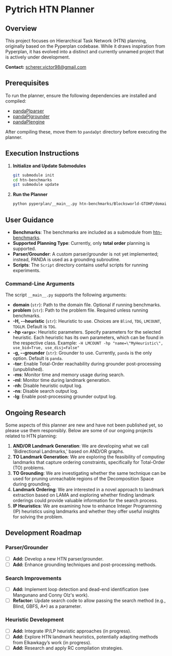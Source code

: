 # Pytrich HTN Planner

## Overview
This project focuses on Hierarchical Task Network (HTN) planning, originally based on the Pyperplan codebase. While it draws inspiration from Pyperplan, it has evolved into a distinct and currently unnamed project that is actively under development.

**Contact:** [scherer.victor98@gmail.com](mailto:scherer.victor98@gmail.com)

## Prerequisites
To run the planner, ensure the following dependencies are installed and compiled:

- [pandaPIparser](https://github.com/panda-planner-dev/pandaPIparser)
- [pandaPIgrounder](https://github.com/panda-planner-dev/pandaPIgrounder)
- [pandaPIengine](https://github.com/panda-planner-dev/pandaPIengine)

After compiling these, move them to `pandaOpt` directory before executing the planner.

## Execution Instructions

1. **Initialize and Update Submodules**
    ```bash
    git submodule init
    cd htn-benchmarks
    git submodule update
    ```

2. **Run the Planner**
    ```bash
    python pyperplan/__main__.py htn-benchmarks/Blocksworld-GTOHP/domain.hddl htn-benchmarks/Blocksworld-GTOHP/p01.hddl 
    ```

## User Guidance
- **Benchmarks**: The benchmarks are included as a submodule from [htn-benchmarks](https://github.com/schererl/htn-benchmarks).
- **Supported Planning Type**: Currently, only **total order** planning is supported.
- **Parser/Grounder**: A custom parser/grounder is not yet implemented; instead, PANDA is used as a grounding subroutine.
- **Scripts**: The `Script` directory contains useful scripts for running experiments.

### Command-Line Arguments
The script `__main__.py` supports the following arguments:

- **domain** (`str`): Path to the domain file. Optional if running benchmarks.
- **problem** (`str`): Path to the problem file. Required unless running benchmarks.
- **-H, --heuristic** (`str`): Heuristic to use. Choices are `Blind`, `TDG`, `LMCOUNT`, `TDGLM`. Default is `TDG`.
- **-hp `<args>`**: Heuristic parameters. Specify parameters for the selected heuristic. Each heuristic has its own parameters, which can be found in the respective class. Example: `-H LMCOUNT -hp "name=\"MyHeuristic\", use_bid=True, use_disj=False"`
- **-g, --grounder** (`str`): Grounder to use. Currently, `panda` is the only option. Default is `panda`.
- **-tor**: Enable Total-Order reachability during grounder post-processing (unpublished).
- **-ms**: Monitor time and memory usage during search.
- **-ml**: Monitor time during landmark generation.
- **-nh**: Disable heuristic output log.
- **-ns**: Disable search output log.
- **-lg**: Enable post-processing grounder output log.

## Ongoing Research
Some aspects of this planner are new and have not been published yet, so please use them responsibly. Below are some of our ongoing projects related to HTN planning:

1. **AND/OR Landmark Generation**: We are developing what we call 'Bidirectional Landmarks,' based on AND/OR graphs.
2. **TO Landmark Generation**: We are exploring the feasibility of computing landmarks that capture ordering constraints, specifically for Total-Order (TO) problems.
3. **TO Grounding**: We are investigating whether the same technique can be used for pruning unreachable regions of the Decomposition Space during grounding.
4. **Landmark Ordering**: We are interested in a novel approach to landmark extraction based on LAMA and exploring whether finding landmark orderings could provide valuable information for the search process.
5. **IP Heuristics**: We are examining how to enhance Integer Programming (IP) heuristics using landmarks and whether they offer useful insights for solving the problem.

## Development Roadmap

### Parser/Grounder
- [ ] **Add:** Develop a new HTN parser/grounder.
- [ ] **Add:** Enhance grounding techniques and post-processing methods.

### Search Improvements
- [ ] **Add:** Implement loop detection and dead-end identification (see Mangunano and Conny Olz's work).
- [ ] **Refactor:** Update search code to allow passing the search method (e.g., Blind, GBFS, A*) as a parameter.

### Heuristic Development
- [ ] **Add:** Integrate IP/LP heuristic approaches (in progress).
- [ ] **Add:** Explore HTN landmark heuristics, potentially adapting methods from Elkawkagy’s work (in progress).
- [ ] **Add:** Research and apply RC compilation strategies.
